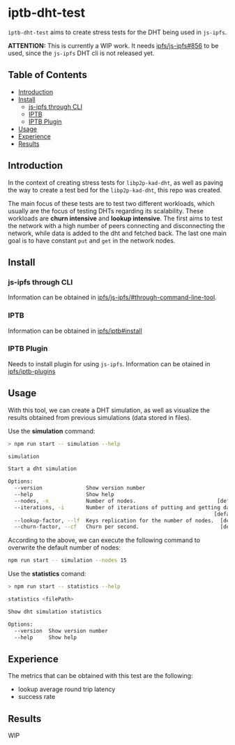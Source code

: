 # iptb-dht-test

`ìptb-dht-test` aims to create stress tests for the DHT being used in `js-ipfs`.

**ATTENTION:** This is currently a WIP work. It needs [ipfs/js-ipfs#856](https://github.com/ipfs/js-ipfs/pull/856) to be used, since the `js-ipfs` DHT cli is not released yet.

## Table of Contents

- [Introduction](#introduction)
- [Install](#install)
  - [js-ipfs through CLI](#js-ipfs-through-cli)
  - [IPTB](#iptb)
  - [IPTB Plugin](#iptb-plugin)
- [Usage](#usage)
- [Experience](#experience)
- [Results](#results)

## Introduction

In the context of creating stress tests for `libp2p-kad-dht`, as well as paving the way to create a test bed for the `libp2p-kad-dht`, this repo was created.

The main focus of these tests are to test two different workloads, which usually are the focus of testing DHTs regarding its scalability. These workloads are **churn intensive** and **lookup intensive**. The first aims to test the network with a high number of peers connecting and disconnecting the network, while data is added to the dht and fetched back. The last one main goal is to have constant `put` and `get` in the network nodes.

## Install

### js-ipfs through CLI

Information can be obtained in [ipfs/js-ipfs/#through-command-line-tool](https://github.com/ipfs/js-ipfs/#through-command-line-tool).

### IPTB

Information can be obtained in [ipfs/iptb#install](https://github.com/ipfs/iptb#install)

### IPTB Plugin

Needs to install plugin for using `js-ipfs`. Information can be otained in [ipfs/iptb-plugins](https://github.com/ipfs/iptb-plugins)

## Usage

With this tool, we can create a DHT simulation, as well as visualize the results obtained from previous simulations (data stored in files).

Use the **simulation** command:

```sh
> npm run start -- simulation --help

simulation

Start a dht simulation

Options:
  --version              Show version number                           [boolean]
  --help                 Show help                                     [boolean]
  --nodes, -n            Number of nodes.                          [default: 10]
  --iterations, -i       Number of iterations of putting and getting data.
                                                                  [default: 200]
  --lookup-factor, --lf  Keys replication for the number of nodes.  [default: 2]
  --churn-factor, --cf   Churn per second.                          [default: 2]
```

According to the above, we can execute the following command to overwrite the default number of nodes:

```sh
npm run start -- simulation --nodes 15
```

Use the **statistics** comand:

```sh
> npm run start -- statistics --help

statistics <filePath>

Show dht simulation statistics

Options:
  --version  Show version number                                       [boolean]
  --help     Show help                                                 [boolean]
```

## Experience

The metrics that can be obtained with this test are the following:

- lookup average round trip latency
- success rate

## Results

WIP
